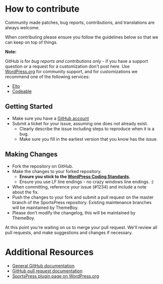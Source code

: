 # How to contribute

Community made patches, bug reports, contributions, and translations are always welcome.

When contributing please ensure you follow the guidelines below so that we can keep on top of things.

__Note:__ 

GitHub is for *bug reports and contributions only* - if you have a support question or a request for a customization don't post here. Use [WordPress.org](http://wordpress.org/support/plugin/sportspress) for community support, and for customizations we recommend one of the following services:

- [Elto](https://www.elto.com/)
- [Codeable](https://codeable.io/ambassadors/themeboy/)

## Getting Started

* Make sure you have a [GitHub account](https://github.com/signup/free)
* Submit a ticket for your issue, assuming one does not already exist.
  * Clearly describe the issue including steps to reproduce when it is a bug.
  * Make sure you fill in the earliest version that you know has the issue.

## Making Changes

* Fork the repository on GitHub.
* Make the changes to your forked repository.
  * **Ensure you stick to the [WordPress Coding Standards](http://codex.wordpress.org/WordPress_Coding_Standards).**
  * Ensure you use LF line endings - no crazy windows line endings. :)
* When committing, reference your issue (#1234) and include a note about the fix.
* Push the changes to your fork and submit a pull request on the master branch of the SportsPress repository. Existing maintenance branches will be maintained by ThemeBoy.
* Please don't modify the changelog, this will be maintained by ThemeBoy.

At this point you're waiting on us to merge your pull request. We'll review all pull requests, and make suggestions and changes if necessary.

# Additional Resources

* [General GitHub documentation](http://help.github.com/)
* [GitHub pull request documentation](http://help.github.com/send-pull-requests/)
* [SportsPress plugin page on WordPress.org](http://wordpress.org/plugins/sportspress/)

